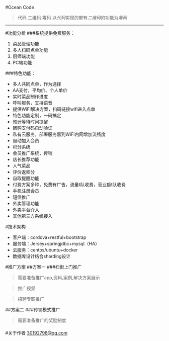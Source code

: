 #Ocean Code
> 代码
> 二维码
> 筹码
以*代码*实现的带有*二维码*的功能为*筹码*
----------

#功能分析
###系统提供免费服务：
1. 菜品管理功能
2. 多人扫码点单功能
3. 厨师端功能
4. PC端功能

###特色功能：
- 多人共同点单，作为选择
- AA支付，平均价、个人单价
- 实时菜品制作进度
- 呼叫服务，支持语音
- 提供WiFi解决方案，扫码链接wifi进入点单
- 特色功能定制，一码搞定
- 预计等待时间提醒
- 团购支付码自动验证
- 私有云服务，部署服务器到WiFi内网增加流畅度
- 自动加入会员
- 积分系统
- 会员推广系统，传销
- 店长推荐功能
- 人气菜品
- 评价返积分
- 自取提醒功能
- 付费方案多种，免费有广告，流量t队收费，营业额t队收费
- 手机注册会员
- 短信推广
- 外卖管理功能
- 外卖平台介入
- 其他第三方系统接入

#技术架构
- 客户端：cordova+restful+bootstrap
- 服务端：Jersey+springjdbc+mysql（HA）
- 云服务：centos/ubuntu+docker
- 数据库设计结合sharding设计

#推广方案
##方案一
###扫街上门推广
>需要准备推广app,资料,案例,解决方案展示

>推广视频

>招聘专职推广


##方案二
###传销模式推广
>需要准备推广的奖励制度
####

#关于作者
30192798@qq.com